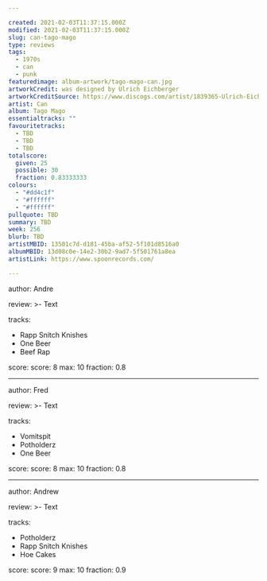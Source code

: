 ```yaml
---

created: 2021-02-03T11:37:15.000Z
modified: 2021-02-03T11:37:15.000Z
slug: can-tago-mago
type: reviews
tags:
  - 1970s
  - can
  - punk
featuredimage: album-artwork/tago-mago-can.jpg
artworkCredit: was designed by Ulrich Eichberger
artworkCreditSource: https://www.discogs.com/artist/1839365-Ulrich-Eichberger
artist: Can
album: Tago Mago
essentialtracks: ""
favouritetracks:
  - TBD
  - TBD
  - TBD
totalscore:
  given: 25
  possible: 30
  fraction: 0.83333333
colours:
  - "#dd4c1f"
  - "#ffffff"
  - "#ffffff"
pullquote: TBD
summary: TBD
week: 256
blurb: TBD
artistMBID: 13501c7d-d181-45ba-af52-5f101d8516a0
albumMBID: 13d08c0e-14e2-30b2-9ad7-5f501761a8ea
artistLink: https://www.spoonrecords.com/

---
```


author: Andre

review: >-
  Text

tracks:
  - Rapp Snitch Knishes
  - One Beer
  - Beef Rap

score:
  score: 8
  max: 10
  fraction: 0.8

---

author: Fred

review: >-
  Text

tracks:
  - Vomitspit
  - Potholderz
  - One Beer

score:
  score: 8
  max: 10
  fraction: 0.8

---

author: Andrew

review: >-
  Text

tracks:
  - Potholderz
  - Rapp Snitch Knishes
  - Hoe Cakes

score:
  score: 9
  max: 10
  fraction: 0.9
